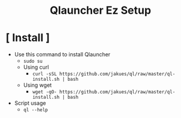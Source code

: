 <h1 align="center">Qlauncher Ez Setup</h1>

# [ Install ]
* Use this command to install Qlauncher
    * `sudo su`
	* Using curl
		* `curl -sSL https://github.com/jakues/ql/raw/master/ql-install.sh | bash`
	* Using wget
		* `wget -qO- https://github.com/jakues/ql/raw/master/ql-install.sh | bash`
* Script usage
	* `ql --help`